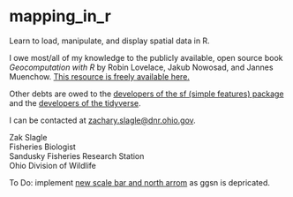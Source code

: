 # mapping_in_r
Learn to load, manipulate, and display spatial data in R.  

I owe most/all of my knowledge to the publicly available, open source book *Geocomputation with R* by Robin Lovelace, Jakub Nowosad, and Jannes Muenchow. [This resource is freely available here.](https://geocompr.robinlovelace.net/)  

Other debts are owed to the [developers of the sf (simple features) package](https://r-spatial.github.io/sf/authors.html) and the [developers of the tidyverse](https://cran.r-project.org/web/packages/tidyverse/citation.html).

I can be contacted at zachary.slagle@dnr.ohio.gov.

Zak Slagle  
Fisheries Biologist  
Sandusky Fisheries Research Station  
Ohio Division of Wildlife

To Do: implement [new scale bar and north arrom](https://paleolimbot.github.io/ggspatial/reference/annotation_scale.html) as ggsn is depricated.